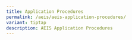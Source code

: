 ```yaml
---
title: Application Procedures
permalink: /aeis/aeis-application-procedures/
variant: tiptap
description: AEIS Application Procedures
---
```

